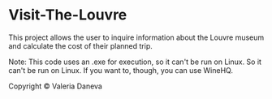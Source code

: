# Visit-The-Louvre
This project allows the user to inquire information about the Louvre museum and calculate the cost of their planned trip.

Note: This code uses an .exe for execution, so it can't be run on Linux. So it can't be run on Linux. If you want to, though, you can use WineHQ.

Copyright © Valeria Daneva
